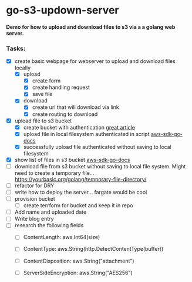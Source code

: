 # go-s3-updown-server

#### Demo for how to upload and download files to s3 via a a golang web server.

### Tasks:

- [x] create basic webpage for webserver to upload and download files locally
  - [x] upload
    - [x] create form
    - [x] create handling request
	- [x] save file
  - [x] download
    - [x] create url that will download via link
    - [x] create routing to download
- [x] upload file to s3 bucket
  - [x] create bucket with authentication [great article](https://github.com/keithweaver/python-aws-s3)
  - [x] upload file in local filesystem authenticated in script [aws-sdk-go-docs](https://github.com/awsdocs/aws-doc-sdk-examples/blob/master/go/example_code/s3/s3_upload_object.go)
  - [x] successfully upload file authenticated without saving to local filesystem
- [x] show list of files in s3 bucket [aws-sdk-go-docs](https://github.com/awsdocs/aws-doc-sdk-examples/blob/master/go/example_code/s3/s3_list_objects.go)
- [ ] download file from s3 bucket without saving to local file system. Might need to create a temporary file... https://yourbasic.org/golang/temporary-file-directory/
- [ ] refactor for DRY
- [ ] write how to deploy the server... fargate would be cool
- [ ] provision bucket
   - [ ] create terrform for bucket and keep it in repo
- [ ] Add name and uploaded date
- [ ] Write blog entry
- [ ] research the following fields
  - [ ] ContentLength:        aws.Int64(size)
  - [ ] ContentType:          aws.String(http.DetectContentType(buffer))
  - [ ] ContentDisposition:   aws.String("attachment")
  - [ ] ServerSideEncryption: aws.String("AES256")

